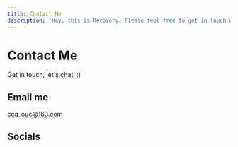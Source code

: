 ```yaml
---
title: Contact Me
description: 'Hey, this is Recovery. Please feel free to get in touch with me.'
---
```


# Contact Me

Get in touch, let's chat! :)

## Email me

<a href="mailto:ccq_ouc@163.com">ccq_ouc@163.com</a>

## Socials

<icons />
